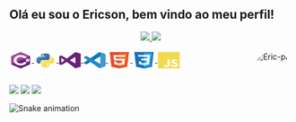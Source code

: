 ## Olá eu sou o Ericson, bem vindo ao meu perfil!
<div align="center">
  <a href="https://github.com/ericsonID">
  <img height="150em" src="https://github-readme-stats.vercel.app/api?username=ericsonID&bg_color=30,000000,0C6DF9&title_color=fff&text_color=fff"&show_icons=true&theme=radical&include_all_commits=true&count_private=true"/>
  <img height="150em" src="https://github-readme-stats.vercel.app/api?username=ericsonID&bg_color=30,000000,0C6DF9&title_color=fff&text_color=fff"/>
  
</div>
<div style="display: inline_block"><br>
  <img align="center" alt="Eric-Csharp" height="30" width="40" src="https://raw.githubusercontent.com/devicons/devicon/master/icons/csharp/csharp-original.svg">  
  <img align="center" alt="Eric-Python" height="30" width="40" src="https://raw.githubusercontent.com/devicons/devicon/master/icons/python/python-original.svg">
  <img align="center" alt="Eric-Visual" height="30" width="40" src="https://github.com/devicons/devicon/blob/master/icons/visualstudio/visualstudio-plain.svg">
  <img align="center" alt="Eric-VS" height="30" width="40" src="https://github.com/devicons/devicon/blob/master/icons/vscode/vscode-original.svg">
  <img align="center" alt="Eric-HTML" height="30" width="40" src="https://raw.githubusercontent.com/devicons/devicon/master/icons/html5/html5-original.svg">
  <img align="center" alt="Eric-CSS" height="30" width="40" src="https://raw.githubusercontent.com/devicons/devicon/master/icons/css3/css3-original.svg">
  <img align="center" alt="Eric-Js" height="30" width="40" src="https://raw.githubusercontent.com/devicons/devicon/master/icons/javascript/javascript-plain.svg">
  <img align="right" alt="Eric-pic" height="150" style="border-radius:50px;" src="https://media4.giphy.com/media/11KzOet1ElBDz2/giphy.gif">
</div>
  
  ##
 
<div> 
 <a href="https://discord.gg/zU2KwdTd" target="_blank"><img src="https://img.shields.io/badge/Discord-7289DA?style=for-the-badge&logo=discord&logoColor=white" target="_blank"></a> 
  <a href = "mailto:ericson.id@gmail.com"><img src="https://img.shields.io/badge/-Gmail-%23333?style=for-the-badge&logo=gmail&logoColor=white" target="_blank"></a>
  <a href="https://www.linkedin.com/in/ericsondelima/" target="_blank"><img src="https://img.shields.io/badge/-LinkedIn-%230077B5?style=for-the-badge&logo=linkedin&logoColor=white" target="_blank"></a> 
 
  ![Snake animation](https://github.com/ericsonID/ericsonID/blob/main/.github/workflows/snake.yml)
 
</div>
